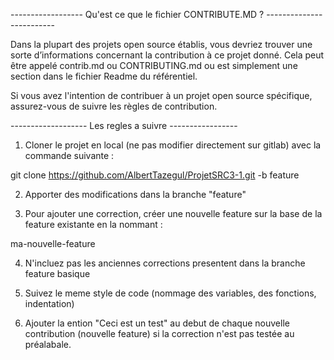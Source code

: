 ------------------ Qu'est ce que le fichier CONTRIBUTE.MD ? -------------------------

Dans la plupart des projets open source établis, vous devriez trouver une sorte
d’informations concernant la contribution à ce projet donné.
Cela peut être appelé contrib.md ou CONTRIBUTING.md ou est simplement une section dans le fichier Readme du référentiel.

Si vous avez l'intention de contribuer à un projet open source spécifique,
assurez-vous de suivre les règles de contribution.


------------------- Les regles a suivre -----------------

1. Cloner le projet en local (ne pas modifier directement sur gitlab) avec la commande suivante :

git clone https://github.com/AlbertTazegul/ProjetSRC3-1.git -b feature

2. Apporter des modifications dans la branche "feature"

3. Pour ajouter une correction, créer une nouvelle feature sur la base de la feature existante en la nommant :

ma-nouvelle-feature

4. N'incluez pas les anciennes corrections presentent dans la branche feature basique

5. Suivez le meme style de code (nommage des variables, des fonctions, indentation)

6. Ajouter la ention "Ceci est un test" au debut de chaque nouvelle contribution (nouvelle feature) si la correction n'est pas testée au préalabale.




